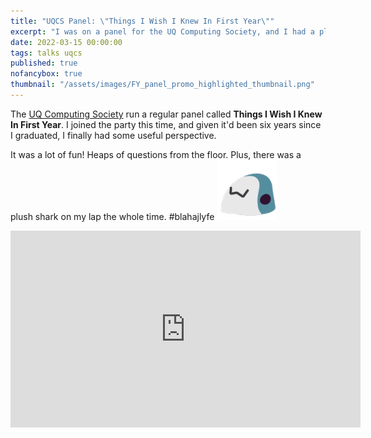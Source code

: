 ```yaml
---
title: "UQCS Panel: \"Things I Wish I Knew In First Year\""
excerpt: "I was on a panel for the UQ Computing Society, and I had a plush shark on my lap the whole time."
date: 2022-03-15 00:00:00
tags: talks uqcs
published: true
nofancybox: true
thumbnail: "/assets/images/FY_panel_promo_highlighted_thumbnail.png"
---
```


The [UQ Computing Society](https://uqcs.org) run a regular panel called **Things I Wish I Knew In First Year**. I joined the party this time, and given it'd been six years since I graduated, I finally had some useful perspective.

It was a lot of fun! Heaps of questions from the floor. Plus, there was a plush shark on my lap the whole time. #blahajlyfe ![Emoji of a soft shark](/assets/images/blobhaj.webp)

<center><iframe width="560" height="315" src="https://www.youtube-nocookie.com/embed/Glq3ksMjtEE?t=224" title="YouTube video player" frameborder="0" allow="accelerometer; autoplay; clipboard-write; encrypted-media; gyroscope; picture-in-picture" allowfullscreen></iframe></center>
